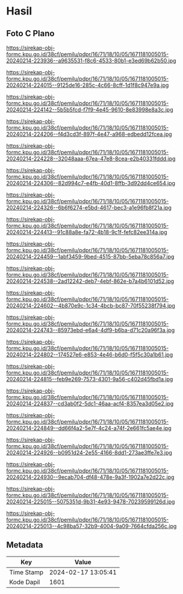 # Hasil

## Foto C Plano

https://sirekap-obj-formc.kpu.go.id/38cf/pemilu/pdpr/16/71/18/10/05/1671181005015-20240214-223936--a9635531-f8c6-4533-80b1-e3ed69b62b50.jpg

https://sirekap-obj-formc.kpu.go.id/38cf/pemilu/pdpr/16/71/18/10/05/1671181005015-20240214-224015--9125de16-285c-4c66-8cff-1d1f8c947e9a.jpg

https://sirekap-obj-formc.kpu.go.id/38cf/pemilu/pdpr/16/71/18/10/05/1671181005015-20240214-224142--5b5b5fcd-f7f9-4e45-9610-8e83998e8a3c.jpg

https://sirekap-obj-formc.kpu.go.id/38cf/pemilu/pdpr/16/71/18/10/05/1671181005015-20240214-224206--f4d3cd3f-897f-4e47-a968-edbedd12fcea.jpg

https://sirekap-obj-formc.kpu.go.id/38cf/pemilu/pdpr/16/71/18/10/05/1671181005015-20240214-224228--32048aaa-67ea-47e8-8cea-e2b40331fddd.jpg

https://sirekap-obj-formc.kpu.go.id/38cf/pemilu/pdpr/16/71/18/10/05/1671181005015-20240214-224306--82d994c7-e4fb-40d1-8ffb-3d92dd4ce654.jpg

https://sirekap-obj-formc.kpu.go.id/38cf/pemilu/pdpr/16/71/18/10/05/1671181005015-20240214-224326--6b6f6274-e5bd-4617-bec3-a1e96fb8f21a.jpg

https://sirekap-obj-formc.kpu.go.id/38cf/pemilu/pdpr/16/71/18/10/05/1671181005015-20240214-224413--91c88a8e-fa72-4b18-9c1f-fefc82ee314a.jpg

https://sirekap-obj-formc.kpu.go.id/38cf/pemilu/pdpr/16/71/18/10/05/1671181005015-20240214-224459--1abf3459-9bed-4515-87bb-5eba78c856a7.jpg

https://sirekap-obj-formc.kpu.go.id/38cf/pemilu/pdpr/16/71/18/10/05/1671181005015-20240214-224538--2ad12242-deb7-4ebf-862e-b7a4b6101d52.jpg

https://sirekap-obj-formc.kpu.go.id/38cf/pemilu/pdpr/16/71/18/10/05/1671181005015-20240214-224602--4b870e9c-1c34-4bcb-bc87-70f55238f794.jpg

https://sirekap-obj-formc.kpu.go.id/38cf/pemilu/pdpr/16/71/18/10/05/1671181005015-20240214-224743--85973ebd-e6a4-4df9-b6ba-d71c20a96f3a.jpg

https://sirekap-obj-formc.kpu.go.id/38cf/pemilu/pdpr/16/71/18/10/05/1671181005015-20240214-224802--174527e6-e853-4e46-b6d0-f5f5c30a1b61.jpg

https://sirekap-obj-formc.kpu.go.id/38cf/pemilu/pdpr/16/71/18/10/05/1671181005015-20240214-224815--feb9e269-7573-4301-9a56-c402d45fbd1a.jpg

https://sirekap-obj-formc.kpu.go.id/38cf/pemilu/pdpr/16/71/18/10/05/1671181005015-20240214-224837--cd3ab0f2-5dc1-46aa-acf4-8357ea3d05e2.jpg

https://sirekap-obj-formc.kpu.go.id/38cf/pemilu/pdpr/16/71/18/10/05/1671181005015-20240214-224849--dd66f4a2-5e7f-4c24-a74f-2e661fc5ae4e.jpg

https://sirekap-obj-formc.kpu.go.id/38cf/pemilu/pdpr/16/71/18/10/05/1671181005015-20240214-224926--b0951d24-2e55-4166-8dd1-273ae3ffe7e3.jpg

https://sirekap-obj-formc.kpu.go.id/38cf/pemilu/pdpr/16/71/18/10/05/1671181005015-20240214-224930--9ecab704-df48-478e-9a3f-1902a7e2d22c.jpg

https://sirekap-obj-formc.kpu.go.id/38cf/pemilu/pdpr/16/71/18/10/05/1671181005015-20240214-225015--5075351d-9b31-4e93-9478-70239599126d.jpg

https://sirekap-obj-formc.kpu.go.id/38cf/pemilu/pdpr/16/71/18/10/05/1671181005015-20240214-225013--4c98ba57-32b9-4004-9a09-7664cfda256c.jpg


## Metadata

| Key        | Value               |
| ---------- | ------------------- |
| Time Stamp | 2024-02-17 13:05:41 |
| Kode Dapil | 1601                |



